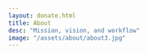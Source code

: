 ```yaml
---
layout: donate.html
title: About
desc: "Mission, vision, and workflow"
image: "/assets/about/about3.jpg"
---
```

